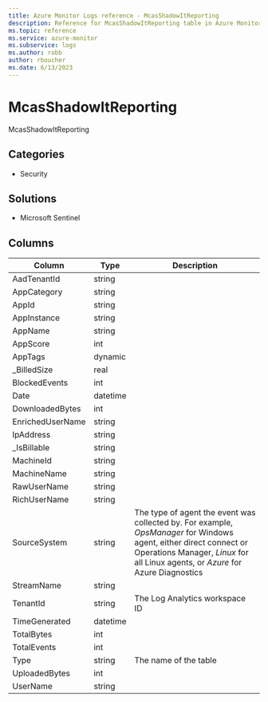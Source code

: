 ```yaml
---
title: Azure Monitor Logs reference - McasShadowItReporting
description: Reference for McasShadowItReporting table in Azure Monitor Logs.
ms.topic: reference
ms.service: azure-monitor
ms.subservice: logs
ms.author: robb
author: rboucher
ms.date: 6/13/2023
---
```


# McasShadowItReporting

 McasShadowItReporting

## Categories

- Security
## Solutions

- Microsoft Sentinel




## Columns

| Column | Type | Description |
| --- | --- | --- |
| AadTenantId | string |  |
| AppCategory | string |  |
| AppId | string |  |
| AppInstance | string |  |
| AppName | string |  |
| AppScore | int |  |
| AppTags | dynamic |  |
| _BilledSize | real |  |
| BlockedEvents | int |  |
| Date | datetime |  |
| DownloadedBytes | int |  |
| EnrichedUserName | string |  |
| IpAddress | string |  |
| _IsBillable | string |  |
| MachineId | string |  |
| MachineName | string |  |
| RawUserName | string |  |
| RichUserName | string |  |
| SourceSystem | string | The type of agent the event was collected by. For example, *OpsManager* for Windows agent, either direct connect or Operations Manager, *Linux* for all Linux agents, or *Azure* for Azure Diagnostics |
| StreamName | string |  |
| TenantId | string | The Log Analytics workspace ID |
| TimeGenerated | datetime |  |
| TotalBytes | int |  |
| TotalEvents | int |  |
| Type | string | The name of the table |
| UploadedBytes | int |  |
| UserName | string |  |
